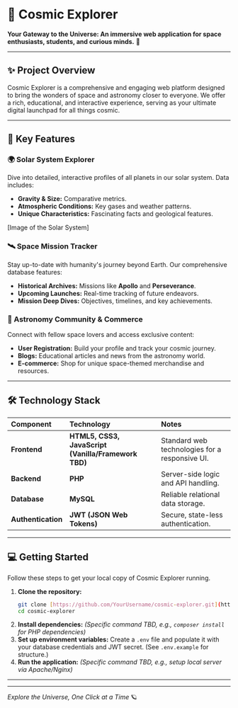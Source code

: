 # 🌌 Cosmic Explorer

**Your Gateway to the Universe: An immersive web application for space enthusiasts, students, and curious minds.** 🌠

---

## ✨ Project Overview

Cosmic Explorer is a comprehensive and engaging web platform designed to bring the wonders of space and astronomy closer to everyone. We offer a rich, educational, and interactive experience, serving as your ultimate digital launchpad for all things cosmic.

---

## 🚀 Key Features

### 🌍 Solar System Explorer
Dive into detailed, interactive profiles of all planets in our solar system. Data includes:
* **Gravity & Size:** Comparative metrics.
* **Atmospheric Conditions:** Key gases and weather patterns.
* **Unique Characteristics:** Fascinating facts and geological features.


[Image of the Solar System]


### 🛰️ Space Mission Tracker
Stay up-to-date with humanity's journey beyond Earth. Our comprehensive database features:
* **Historical Archives:** Missions like **Apollo** and **Perseverance**.
* **Upcoming Launches:** Real-time tracking of future endeavors.
* **Mission Deep Dives:** Objectives, timelines, and key achievements.

### 👥 Astronomy Community & Commerce
Connect with fellow space lovers and access exclusive content:
* **User Registration:** Build your profile and track your cosmic journey.
* **Blogs:** Educational articles and news from the astronomy world.
* **E-commerce:** Shop for unique space-themed merchandise and resources.

---

## 🛠️ Technology Stack

| Component | Technology | Notes |
| :--- | :--- | :--- |
| **Frontend** | **HTML5, CSS3, JavaScript (Vanilla/Framework TBD)** | Standard web technologies for a responsive UI. |
| **Backend** | **PHP** | Server-side logic and API handling. |
| **Database** | **MySQL** | Reliable relational data storage. |
| **Authentication** | **JWT (JSON Web Tokens)** | Secure, state-less authentication. |

---

## 💻 Getting Started

Follow these steps to get your local copy of Cosmic Explorer running.

1.  **Clone the repository:**
    ```bash
    git clone [https://github.com/YourUsername/cosmic-explorer.git](https://github.com/YourUsername/cosmic-explorer.git)
    cd cosmic-explorer
    ```
2.  **Install dependencies:**
    *(Specific command TBD, e.g., `composer install` for PHP dependencies)*
3.  **Set up environment variables:**
    Create a `.env` file and populate it with your database credentials and JWT secret. (See `.env.example` for structure.)
4.  **Run the application:**
    *(Specific command TBD, e.g., setup local server via Apache/Nginx)*

---

---

*Explore the Universe, One Click at a Time* 🪐
